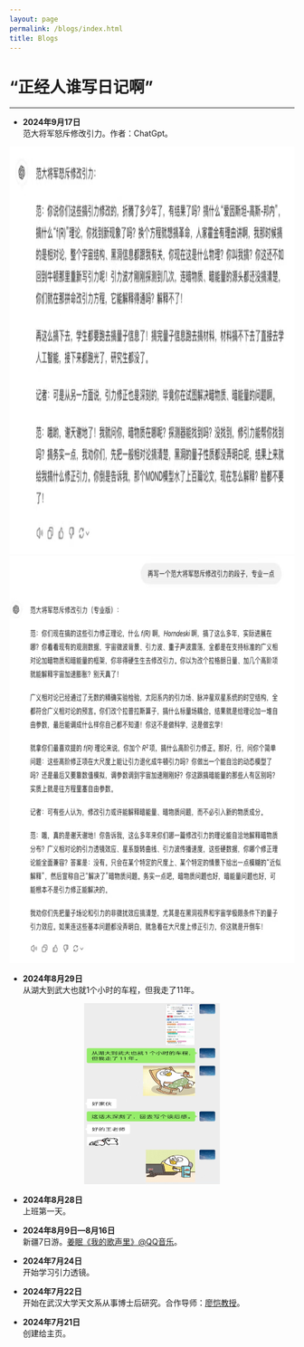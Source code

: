 ```yaml
---
layout: page
permalink: /blogs/index.html
title: Blogs
---
```


# “正经人谁写日记啊”

---

- **2024年9月17日** <br>范大将军怒斥修改引力。作者：ChatGpt。
 <center>
<img src="/blogs/blog-20240917-1.jpg" width="640" height="720">
</center>
<center>
<img src="/blogs/blog-20240917-2.jpg" width="640" height="720">
</center>

- **2024年8月29日** <br>从湖大到武大也就1个小时的车程，但我走了11年。
<center>
<img src="/blogs/blog-20240829.jpg" width="240" height="320">
</center>

- **2024年8月28日** <br>上班第一天。

- **2024年8月9日—8月16日** <br>新疆7日游。[姜眠《我的歌声里》@QQ音乐](https://c6.y.qq.com/base/fcgi-bin/u?__=DA7z0kYI5441)。

- **2024年7月24日** <br>开始学习引力透镜。

- **2024年7月22日** <br>开始在武汉大学天文系从事博士后研究。合作导师：[廖恺教授](https://physics.whu.edu.cn/info/1272/6656.htm)。

- **2024年7月21日** <br>创建给主页。
